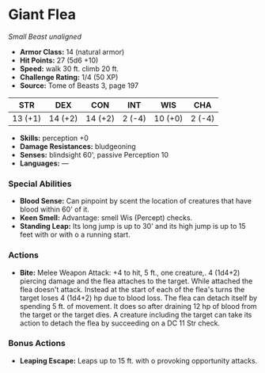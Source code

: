 # Giant Flea

*Small* *Beast* *unaligned*

- **Armor Class:** 14 (natural armor)
- **Hit Points:** 27 (5d6 +10)
- **Speed:** walk 30 ft. climb 20 ft.
- **Challenge Rating:** 1/4 (50 XP)
- **Source:** Tome of Beasts 3, page 197

| STR | DEX | CON | INT | WIS | CHA |
| --- | --- | --- | --- | --- | --- |
| 13 (+1) | 14 (+2) | 14 (+2) | 2 (-4) | 10 (+0) | 2 (-4) |

- **Skills:** perception +0
- **Damage Resistances:** bludgeoning
- **Senses:** blindsight 60', passive Perception 10
- **Languages:** —

### Special Abilities

- **Blood Sense:** Can pinpoint by scent the location of creatures that have blood within 60' of it.
- **Keen Smell:** Advantage: smell Wis (Percept) checks.
- **Standing Leap:** Its long jump is up to 30' and its high jump is up to 15 feet with or with o a running start.

### Actions

- **Bite:** Melee Weapon Attack: +4 to hit, 5 ft., one creature,. 4 (1d4+2) piercing damage and the flea attaches to the target. While attached the flea doesn't attack. Instead at the start of each of the flea's turns the target loses 4 (1d4+2) hp due to blood loss. The flea can detach itself by spending 5 ft. of movement. It does so after draining 12 hp of blood from the target or the target dies. A creature including the target can take its action to detach the flea by succeeding on a DC 11 Str check.

### Bonus Actions

- **Leaping Escape:** Leaps up to 15 ft. with o provoking opportunity attacks.


